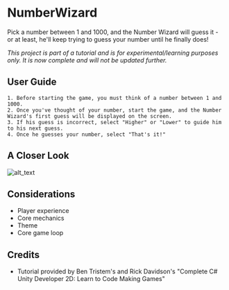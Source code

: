 # NumberWizard
Pick a number between 1 and 1000, and the Number Wizard will guess it - or at least, he'll keep trying to guess your number until he finally does!

*This project is part of a tutorial and is for experimental/learning purposes only. It is now complete and will not be updated further.*

## User Guide
    1. Before starting the game, you must think of a number between 1 and 1000. 
    2. Once you've thought of your number, start the game, and the Number Wizard's first guess will be displayed on the screen.
    3. If his guess is incorrect, select "Higher" or "Lower" to guide him to his next guess.
    4. Once he guesses your number, select "That's it!"

## A Closer Look
![alt_text](https://github.com/pippom/NumberWizard/blob/master/Screenshots/Core_1.png)

## Considerations
- Player experience
- Core mechanics
- Theme
- Core game loop

## Credits
- Tutorial provided by Ben Tristem's and Rick Davidson's "Complete C# Unity Developer 2D: Learn to Code Making Games"
